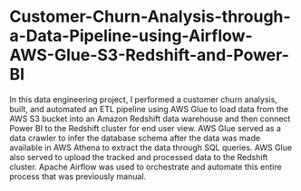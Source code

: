# Customer-Churn-Analysis-through-a-Data-Pipeline-using-Airflow-AWS-Glue-S3-Redshift-and-Power-BI

In this data engineering project, I performed a customer churn analysis, built,
and automated an ETL pipeline using AWS Glue to load data from the AWS S3 bucket
into an Amazon Redshift data warehouse and then connect Power BI to the Redshift
cluster for end user view. AWS Glue served as a data crawler to infer the database
schema after the data was made available in AWS Athena to extract the data
through SQL queries. AWS Glue also served to upload the tracked and processed
data to the Redshift cluster. Apache Airflow was used to orchestrate and automate
this entire process that was previously manual.
